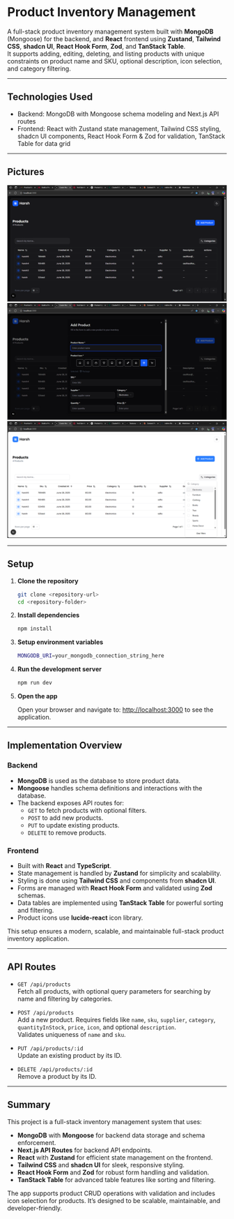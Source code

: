 # Product Inventory Management

A full-stack product inventory management system built with **MongoDB** (Mongoose) for the backend, and **React** frontend using **Zustand**, **Tailwind CSS**, **shadcn UI**, **React Hook Form**, **Zod**, and **TanStack Table**.  
It supports adding, editing, deleting, and listing products with unique constraints on product name and SKU, optional description, icon selection, and category filtering.

---

## Technologies Used

- Backend: MongoDB with Mongoose schema modeling and Next.js API routes
- Frontend: React with Zustand state management, Tailwind CSS styling, shadcn UI components, React Hook Form & Zod for validation, TanStack Table for data grid

---

## Pictures

![App Screenshot](assets/screenshot1.png)
![App Screenshot](assets/screenshot2.png)
![App Screenshot](assets/screenshot3.png)

---

## Setup

1. **Clone the repository**

   ```bash
   git clone <repository-url>
   cd <repository-folder>
   ```

2. **Install dependencies**

   ```bash
   npm install
   ```

3. **Setup environment variables**

   ```bash
   MONGODB_URI=your_mongodb_connection_string_here
   ```

4. **Run the development server**

   ```bash
   npm run dev
   ```

5. **Open the app**

   Open your browser and navigate to: [http://localhost:3000](http://localhost:3000) to see the application.

---

## Implementation Overview

### Backend

- **MongoDB** is used as the database to store product data.
- **Mongoose** handles schema definitions and interactions with the database.
- The backend exposes API routes for:
  - `GET` to fetch products with optional filters.
  - `POST` to add new products.
  - `PUT` to update existing products.
  - `DELETE` to remove products.

### Frontend

- Built with **React** and **TypeScript**.
- State management is handled by **Zustand** for simplicity and scalability.
- Styling is done using **Tailwind CSS** and components from **shadcn UI**.
- Forms are managed with **React Hook Form** and validated using **Zod** schemas.
- Data tables are implemented using **TanStack Table** for powerful sorting and filtering.
- Product icons use **lucide-react** icon library.

This setup ensures a modern, scalable, and maintainable full-stack product inventory application.

---

## API Routes

- `GET /api/products`  
  Fetch all products, with optional query parameters for searching by name and filtering by categories.

- `POST /api/products`  
  Add a new product. Requires fields like `name`, `sku`, `supplier`, `category`, `quantityInStock`, `price`, `icon`, and optional `description`.  
  Validates uniqueness of `name` and `sku`.

- `PUT /api/products/:id`  
  Update an existing product by its ID.

- `DELETE /api/products/:id`  
  Remove a product by its ID.

---

## Summary

This project is a full-stack inventory management system that uses:

- **MongoDB** with **Mongoose** for backend data storage and schema enforcement.
- **Next.js API Routes** for backend API endpoints.
- **React** with **Zustand** for efficient state management on the frontend.
- **Tailwind CSS** and **shadcn UI** for sleek, responsive styling.
- **React Hook Form** and **Zod** for robust form handling and validation.
- **TanStack Table** for advanced table features like sorting and filtering.

The app supports product CRUD operations with validation and includes icon selection for products. It’s designed to be scalable, maintainable, and developer-friendly.
